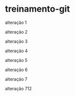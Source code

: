 ﻿# treinamento-git

alteração 1

alteração 2

alteração 3

alteração 4

alteração 5

alteração 6

alteração 7

alteração 712

